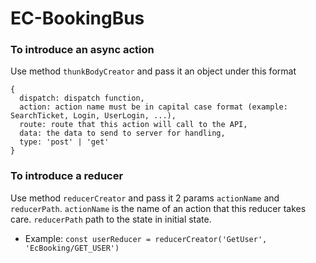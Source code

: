 # EC-BookingBus
### To introduce an async action
Use method `thunkBodyCreator` and pass it an object under this format 
```
{
  dispatch: dispatch function,
  action: action name must be in capital case format (example: SearchTicket, Login, UserLogin, ...),
  route: route that this action will call to the API,
  data: the data to send to server for handling,
  type: 'post' | 'get'
}
```

### To introduce a reducer
Use method `reducerCreator` and pass it 2 params `actionName` and `reducerPath`.
`actionName` is the name of an action that this reducer takes care.
`reducerPath` path to the state in initial state.
 - Example: ```const userReducer = reducerCreator('GetUser', 'EcBooking/GET_USER')```
